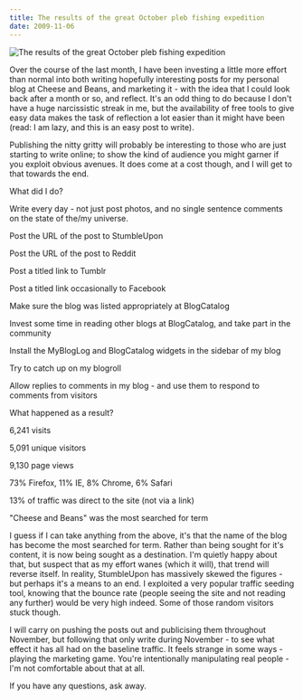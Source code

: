 ```yaml
---
title: The results of the great October pleb fishing expedition
date: 2009-11-06
---
```


![The results of the great October pleb fishing expedition](https://source.unsplash.com/cckf4TsHAuw/1600x900)

Over the course of the last month, I have been investing a little more effort than normal into both writing hopefully interesting posts for my personal blog at Cheese and Beans, and marketing it - with the idea that I could look back after a month or so, and reflect. It's an odd thing to do because I don't have a huge narcissistic streak in me, but the availability of free tools to give easy data makes the task of reflection a lot easier than it might have been (read: I am lazy, and this is an easy post to write).

Publishing the nitty gritty will probably be interesting to those who are just starting to write online; to show the kind of audience you might garner if you exploit obvious avenues. It does come at a cost though, and I will get to that towards the end.

What did I do?

Write every day - not just post photos, and no single sentence comments on the state of the/my universe.

Post the URL of the post to StumbleUpon

Post the URL of the post to Reddit

Post a titled link to Tumblr

Post a titled link occasionally to Facebook

Make sure the blog was listed appropriately at BlogCatalog

Invest some time in reading other blogs at BlogCatalog, and take part in the community

Install the MyBlogLog and BlogCatalog widgets in the sidebar of my blog

Try to catch up on my blogroll

Allow replies to comments in my blog - and use them to respond to comments from visitors

What happened as a result?

6,241 visits

5,091 unique visitors

9,130 page views

73% Firefox, 11% IE, 8% Chrome, 6% Safari

13% of traffic was direct to the site (not via a link)

"Cheese and Beans" was the most searched for term

I guess if I can take anything from the above, it's that the name of the blog has become the most searched for term. Rather than being sought for it's content, it is now being sought as a destination. I'm quietly happy about that, but suspect that as my effort wanes (which it will), that trend will reverse itself. In reality, StumbleUpon has massively skewed the figures - but perhaps it's a means to an end. I exploited a very popular traffic seeding tool, knowing that the bounce rate (people seeing the site and not reading any further) would be very high indeed. Some of those random visitors stuck though.

I will carry on pushing the posts out and publicising them throughout November, but following that only write during November - to see what effect it has all had on the baseline traffic. It feels strange in some ways - playing the marketing game. You're intentionally manipulating real people - I'm not comfortable about that at all.

If you have any questions, ask away.